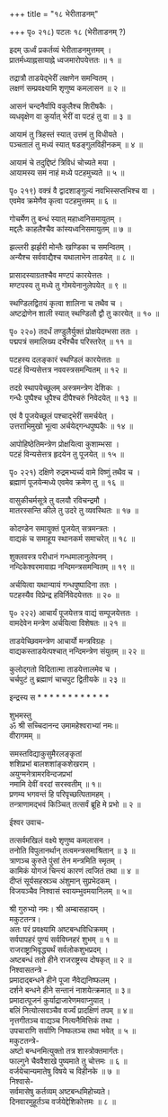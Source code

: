 +++
title = "१८ भेरीताडनम्"

+++
पृ० २१८) पटलः १८ (भेरीताडनम् ?)  
  
इदम् ऊर्ध्वं प्रकर्तव्यं भेरीताडनमुत्तमम् ।  
प्रातर्मध्याह्नसायाह्ने ध्वजमारोपयेत्ततः ॥ १ ॥   
  
तद्रात्रौ ताडयेद्भेरीं लक्षणेन समन्वितम् ।  
लक्षणं सम्प्रवक्ष्यामि शृणुष्व कमलासन ॥ २ ॥   
  
आसनं चन्दनैर्वापि वकुलैश्च शिरीषकैः ।  
व्यधवृक्षेण वा कुर्यात् भेरीं वा पटहं तु वा ॥ ३ ॥   
  
आयामं तु त्रिहस्तं स्यात् उत्तमं तु विधीयते ।  
पञ्चतालं तु मध्यं स्यात् षडङ्गुलविहीनकम् ॥ ४ ॥   
  
आयामं चे तदुद्दिष्टं त्रिविधं चोच्यते मया ।  
आयामस्य समं नाहं मध्ये पटहमुच्यते ॥ ५ ॥   
  
पृ० २१९) वक्त्रं वै द्वादशाङ्गुल्यं नवभिस्सप्तभिश्च वा ।  
एवमेव क्रमेणैव कृत्वा पटहमुत्तमम् ॥ ६ ॥   
  
गोचर्मेण तु बन्धं स्यात् महाध्वनिसमायुतम् ।  
मद्दलैः काहलैश्चैव कांस्यध्वनिसमायुतम् ॥ ७ ॥  
  
झल्लरी झर्झरी मोन्तैः खण्डिका च समन्वितम् ।  
अन्यैश्च सर्ववाद्यैश्च यथालाभेन ताडयेत् ॥ ८ ॥   
  
प्रासादस्याग्रतश्चैव मण्टपं कारयेत्ततः ।  
मण्टपस्य तु मध्ये तु गोमयेनानुलेपयेत् ॥ ९ ॥   
  
स्थण्डिलद्वितयं कृत्वा शालिना च तथैव च ।  
अष्टद्रोणेन शाली स्यात् स्थण्डिलौ द्वौ तु कारयेत् ॥ १० ॥   
  
पृ० २२०) तदर्धं तण्डुलैर्युक्तं प्रोक्षयेदम्भसा ततः ।  
पद्मपत्रं समालिख्य दर्भैश्चैव परिस्तरेत् ॥ ११ ॥  
  
पटहस्य दलङ्कारं स्थण्डिलं कारयेत्ततः ॥  
पटहं विन्यसेत्तत्र नववस्त्रसमन्वितम् ॥ १२ ॥  
  
तदग्रे स्थापयेच्छूलम् अस्त्रमन्त्रेण देशिकः ।  
गन्धैः पुष्पैश्च धूपैश्च दीपैश्चरुं निवेदयेत् ॥ १३ ॥   
  
एवं वै पूजयेच्छूलं पश्चाद्भेरीं समर्चयेत् ।  
उत्तराभिमुखो भूत्वा अर्चयेद्गन्धपुष्पकैः ॥ १४ ॥  
  
आपोहिष्ठेतिमन्त्रेण प्रोक्षयित्वा कुशाम्भसा ।  
पटहं विन्यसेत्तत्र हृदयेन तु पूजयेत् ॥ १५ ॥   
  
पृ० २२१) दक्षिणे रुद्रमभ्यर्च्य वामे विष्णुं तथैव च ।  
ब्रह्माणं पूजयेन्मध्ये एवमेव क्रमेण तु ॥ १६ ॥   
  
वासुकीचर्मसूत्रे तु वलयौ रविचन्द्रमौ ।  
मातरस्सन्ति कीले तु उदरे तु व्यवस्थितः ॥ १७ ॥   
  
कोदण्डेन समायुक्तं पूजयेत् सत्रमन्त्रतः ।  
वाद्यकं च समाहूय स्थानकर्म समाचरेत् ॥ १८ ॥   
  
शुक्लवस्त्र परीधानं गन्धमालानुलेपनम् ।  
नन्दिकेश्वरमावाह्य नन्दिमन्त्रसमन्वितम् ॥ १९ ॥  
  
अर्चयित्वा यथान्यायं गन्धपुष्पादिना ततः ।  
पटहस्यैव विप्रेन्द्र हविर्निवेदयेत्ततः ॥ २० ॥   
  
पृ० २२२) आचार्यं पूजयेत्तत्र वाद्यं सम्पूजयेत्ततः ।  
वामदेवेन मन्त्रेण अर्चयित्वा विशेषतः ॥ २१ ॥  
  
ताडयेच्छिवमन्त्रेण आचार्यो मन्त्रविग्रहः ।  
वाद्यकस्ताडयेत्पश्चात् नन्दिमन्त्रेण संयुतम् ॥ २२ ॥  
  
कुलोद्गतो विदितात्मा ताडयेत्तालमेव च ।  
चर्चपुटं तु ब्रह्माणं चाचपुट द्वितीयके ॥ २३ ॥  
  
इन्द्रस्य स * * * * * * * * * * * *  
  
शुभमस्तु   
ॐ श्री सच्चिदानन्द उमामहेश्वराभ्यां नमः॥  
वीरागमम् ॥  
  
समस्तविद्याकुसुमैरलङ्कृतां  
शशिप्रभां बालशशांङ्कशेखराम् ।  
अयुग्मनेत्रामरविन्दजप्रभां  
नमामि देवीं वरदां सरस्वतीम् ॥ १॥  
प्रणम्य भगवन्तं हि परिपृच्छत्पितामहम् ।  
तन्त्राणामद्भवं किञ्चित् तत्सर्वं ब्रूहि मे प्रभो ॥ २ ॥  
  
ईश्वर उवाच-  
  
तत्सर्वमखिलं वक्ष्ये शृणुष्व कमलासन ।  
तनोति विपुलानर्थान् तत्वमन्त्रसमाश्रितान् ॥ ३ ॥  
त्राणञ्च कुरुते पुंसां तेन मन्त्रमिति स्मृतम् ।  
कामिकं योगजं चिन्त्यं कारणं त्वजितं तथा ॥ ४ ॥  
दीप्तं सूर्यसहस्रञ्च अंशुमान् सुप्रभेदकम् ।  
विजयञ्चैव निश्वासं स्वायम्भुवमयानिलम् ॥ ५॥  
  
श्री गुरुभ्यो नमः। श्री अम्बासहायम् ।  
मकुटतन्त्र।  
अतः परं प्रवक्ष्यामि अष्टबन्धविधिक्रमम् ।  
सर्वपापहरं पुण्यं सर्वविघ्नहरं शुभम् ॥ १ ॥  
राजराष्ट्राभिवृद्ध्यर्थं सर्वलोकशुभप्रदम् ।  
अष्टबन्धं ततो हीने राजराष्ट्रस्य दोषकृत् ॥ २ ॥  
निश्वासतन्त्रे -  
प्रमादाद्बन्धने हीने पूजा नैवेद्यनिष्फलम् ।  
दर्शने बन्धने हीने सन्तानं नाशयेत्क्रमात् ॥ ३॥  
प्रमादात्पूजनं कुर्याद्राजारेणमवाप्नुयात् ।  
बलिं नित्योत्सवञ्चैव वर्ज्यं प्रादक्षिणं तपम् ॥ ४॥  
नृत्तगीतञ्च वाद्यञ्च नित्यनैमित्तिकं तथा ।  
उपचाराणि सर्वाणि निष्फलञ्च तथा भवेत् ॥ ५ ॥  
मकुटतन्त्रे-  
अष्टो बन्धनमित्युक्तो तत्र शास्त्रोक्तमार्गतः।  
फाल्गुने चैववैशाखे पुष्यमाते तु चोत्तमः ॥ ६ ॥  
वर्जयेचान्यमातेषु विषये च विहीनके ॥ ७ ॥  
निश्वासे-  
सर्वमासेषु कर्तव्यम् अष्टबन्धमिहोच्यते।  
दिनवारमुहूर्तञ्च वर्जयेद्देशिकोत्तमः ॥ ८ ॥  
  
  
  
  
  